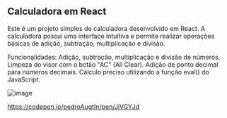 ## Calculadora em React
Este é um projeto simples de calculadora desenvolvido em React. A calculadora possui uma interface intuitiva e permite realizar operações básicas de adição, subtração, multiplicação e divisão.

Funcionalidades:
Adição, subtração, multiplicação e divisão de números.
Limpeza do visor com o botão "AC" (All Clear).
Adição de ponto decimal para números decimais.
Cálculo preciso utilizando a função eval() do JavaScript.


![image](https://github.com/pedroAugtIn/JavaScriptCalculator/assets/158518938/21e1c18d-2b0c-44fc-afde-0435ef131090)


https://codepen.io/pedroAugtIn/pen/JjVGYJd
